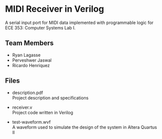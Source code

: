 # MIDI Receiver in Verilog
A serial input port for MIDI data implemented with programmable logic for ECE 353: Computer Systems Lab I.

## Team Members
* Ryan Lagasse
* Perveshwer Jaswal
* Ricardo Henriquez

## Files
* description.pdf  
  Project description and specifications

* receiver.v  
  Project code written in Verilog

* test-waveform.wvf  
  A waveform used to simulate the design of the system in Altera Quartus II
